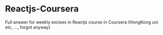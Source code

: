 # Reactjs-Coursera
Full answer for weekly excises in Reactjs course in Coursera (HongKong uni etc, ..., forgot anyway)

